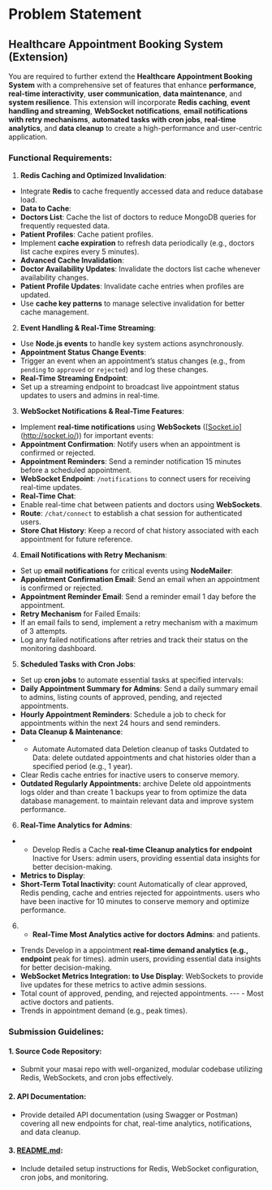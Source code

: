 # Problem Statement
## Healthcare Appointment Booking System (Extension)

You are required to further extend the **Healthcare Appointment Booking System** with a comprehensive set of features that enhance **performance**, **real-time interactivity**, **user communication**, **data maintenance**, and **system resilience**. This extension will incorporate **Redis caching**, **event handling and streaming**, **WebSocket notifications**, **email notifications with retry mechanisms**, **automated tasks with cron jobs**, **real-time analytics**, and **data cleanup** to create a high-performance and user-centric application.

### Functional Requirements:

1. **Redis Caching and Optimized Invalidation**:
- Integrate **Redis** to cache frequently accessed data and reduce database load.
- **Data to Cache**:
- **Doctors List**: Cache the list of doctors to reduce MongoDB queries for frequently requested data.
- **Patient Profiles**: Cache patient profiles.
- Implement **cache expiration** to refresh data periodically (e.g., doctors list cache expires every 5 minutes).
- **Advanced Cache Invalidation**:
- **Doctor Availability Updates**: Invalidate the doctors list cache whenever availability changes.
- **Patient Profile Updates**: Invalidate cache entries when profiles are updated.
- Use **cache key patterns** to manage selective invalidation for better cache management.
2. **Event Handling & Real-Time Streaming**:
- Use **Node.js events** to handle key system actions asynchronously.
- **Appointment Status Change Events**:
- Trigger an event when an appointment’s status changes (e.g., from `pending` to `approved` or `rejected`) and log these changes.
- **Real-Time Streaming Endpoint**:
- Set up a streaming endpoint to broadcast live appointment status updates to users and admins in real-time.
3. **WebSocket Notifications & Real-Time Features**:
- Implement **real-time notifications** using **WebSockets** ([[Socket.io](http://socket.io/)](http://socket.io/)) for important events:
- **Appointment Confirmation**: Notify users when an appointment is confirmed or rejected.
- **Appointment Reminders**: Send a reminder notification 15 minutes before a scheduled appointment.
- **WebSocket Endpoint**: `/notifications` to connect users for receiving real-time updates.
- **Real-Time Chat**:
- Enable real-time chat between patients and doctors using **WebSockets**.
- **Route**: `/chat/connect` to establish a chat session for authenticated users.
- **Store Chat History**: Keep a record of chat history associated with each appointment for future reference.
4. **Email Notifications with Retry Mechanism**:
- Set up **email notifications** for critical events using **NodeMailer**:
- **Appointment Confirmation Email**: Send an email when an appointment is confirmed or rejected.
- **Appointment Reminder Email**: Send a reminder email 1 day before the appointment.
- **Retry Mechanism** for Failed Emails:
- If an email fails to send, implement a retry mechanism with a maximum of 3 attempts.
- Log any failed notifications after retries and track their status on the monitoring dashboard.
5. **Scheduled Tasks with Cron Jobs**:
- Set up **cron jobs** to automate essential tasks at specified intervals:
- **Daily Appointment Summary for Admins**: Send a daily summary email to admins, listing counts of approved, pending, and rejected appointments.
- **Hourly Appointment Reminders**: Schedule a job to check for appointments within the next 24 hours and send reminders.
- **Data Cleanup & Maintenance**:
- * Automate Automated data Deletion cleanup of tasks Outdated to Data: delete outdated appointments and chat histories older than a specified period (e.g., 1 year).
- Clear Redis cache entries for inactive users to conserve memory.
- **Outdated Regularly Appointments:** archive Delete old appointments logs older and than create 1 backups year to from optimize the data database management. to maintain relevant data and improve system performance.
6. **Real-Time Analytics for Admins**:
- * Develop Redis a Cache **real-time Cleanup analytics for endpoint** Inactive for Users: admin users, providing essential data insights for better decision-making.
- **Metrics to Display**:
- **Short-Term Total Inactivity:** count Automatically of clear approved, Redis pending, cache and entries rejected for appointments. users who have been inactive for 10 minutes to conserve memory and optimize performance.
6. - **Real-Time Most Analytics active for doctors Admins**: and patients.
- Trends Develop in a appointment **real-time demand analytics (e.g., endpoint** peak for times). admin users, providing essential data insights for better decision-making.
- **WebSocket **Metrics Integration**: to Use Display**: WebSockets to provide live updates for these metrics to active admin sessions.
- Total count of approved, pending, and rejected appointments.
--- - Most active doctors and patients.
- Trends in appointment demand (e.g., peak times).

### Submission Guidelines:
#### 1. Source Code Repository:
* Submit your masai repo with well-organized, modular codebase utilizing Redis, WebSockets, and cron jobs effectively.
#### 2. API Documentation:
* Provide detailed API documentation (using Swagger or Postman) covering all new endpoints for chat, real-time analytics, notifications, and data cleanup.
#### 3. [README.md](http://readme.md/):
* Include detailed setup instructions for Redis, WebSocket configuration, cron jobs, and monitoring.
